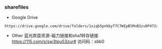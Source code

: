 ### sharefiles

- Google Drive
~~~
https://drive.google.com/drive/folders/1xiqb5pnkbyT7C7WIpBlMnB3zv8P472r3
~~~

- Other
蓝光原盘资源-磁力链接和sha1转存链接
https://115.com/s/sw3tpu53zur#
访问码：sbb0
